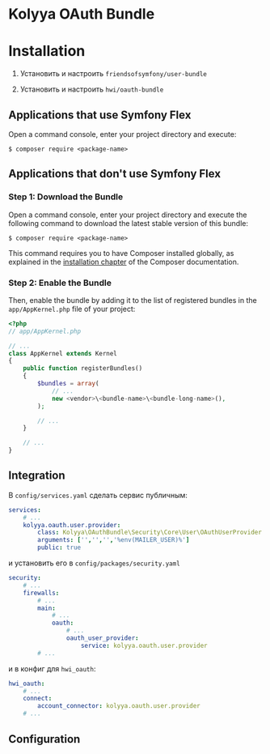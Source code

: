 # Kolyya OAuth Bundle

Installation
============

1. Установить и настроить `friendsofsymfony/user-bundle`

2. Установить и настроить `hwi/oauth-bundle`

Applications that use Symfony Flex
----------------------------------

Open a command console, enter your project directory and execute:

```console
$ composer require <package-name>
```

Applications that don't use Symfony Flex
----------------------------------------

### Step 1: Download the Bundle

Open a command console, enter your project directory and execute the
following command to download the latest stable version of this bundle:

```console
$ composer require <package-name>
```

This command requires you to have Composer installed globally, as explained
in the [installation chapter](https://getcomposer.org/doc/00-intro.md)
of the Composer documentation.

### Step 2: Enable the Bundle

Then, enable the bundle by adding it to the list of registered bundles
in the `app/AppKernel.php` file of your project:

```php
<?php
// app/AppKernel.php

// ...
class AppKernel extends Kernel
{
    public function registerBundles()
    {
        $bundles = array(
            // ...
            new <vendor>\<bundle-name>\<bundle-long-name>(),
        );

        // ...
    }

    // ...
}
```

## Integration

В `config/services.yaml` сделать сервис публичным:

```yaml
services:
    # ...
    kolyya.oauth.user.provider:
        class: Kolyya\OAuthBundle\Security\Core\User\OAuthUserProvider
        arguments: ['','','','%env(MAILER_USER)%']
        public: true
```

и установить его в `config/packages/security.yaml`

```yaml
security:
    # ...
    firewalls:
        # ...
        main:
            # ...
            oauth:
                # ...
                oauth_user_provider:
                    service: kolyya.oauth.user.provider
        # ...
```

и в конфиг для `hwi_oauth`:

```yaml
hwi_oauth:
    # ...
    connect:
        account_connector: kolyya.oauth.user.provider
    # ...
```

## Configuration